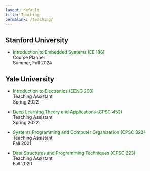 ```yaml
---
layout: default
title: Teaching
permalink: /teaching/
---
```


## Stanford University

- <span style="color: green;">Introduction to Embedded Systems (EE 186)</span>  
  Course Planner  
  Summer, Fall 2024

## Yale University

- <span style="color: green;">Introduction to Electronics (EENG 200)</span>  
  Teaching Assistant  
  Spring 2022

- <span style="color: green;">Deep Learning Theory and Applications (CPSC 452)</span>  
  Teaching Assistant  
  Spring 2022

- <span style="color: green;">Systems Programming and Computer Organization (CPSC 323)</span>  
  Teaching Assistant  
  Fall 2021

- <span style="color: green;">Data Structures and Programming Techniques (CPSC 223)</span>  
  Teaching Assistant  
  Fall 2020
